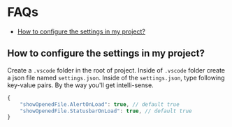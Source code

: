 # FAQs

- [How to configure the settings in my project?](#how-to-configure-the-settings-in-my-project)

## How to configure the settings in my project?

Create a `.vscode` folder in the root of project. Inside of `.vscode` folder create a json file named `settings.json`.
Inside of the `settings.json`, type following key-value pairs. By the way you'll get intelli-sense.

```js
{
    "showOpenedFile.AlertOnLoad": true, // default true
    "showOpenedFile.StatusbarOnLoad": true, // default true
}
```